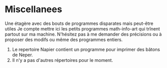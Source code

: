 # Miscellanees
 Une étagère avec des bouts de programmes disparates mais peut-être utiles
Je compte mettre ici les petits programmes math-info-art qui trînent partout sur ma machine. 
N'hésitez pas à me demander des précisions ou à proposer des modifs ou même des programmes entiers. 

1. Le repertoire Napier contient un programme pour imprimer des bâtons de Neper. 
2. Il n'y a pas d'autres répertoires pour le moment. 
